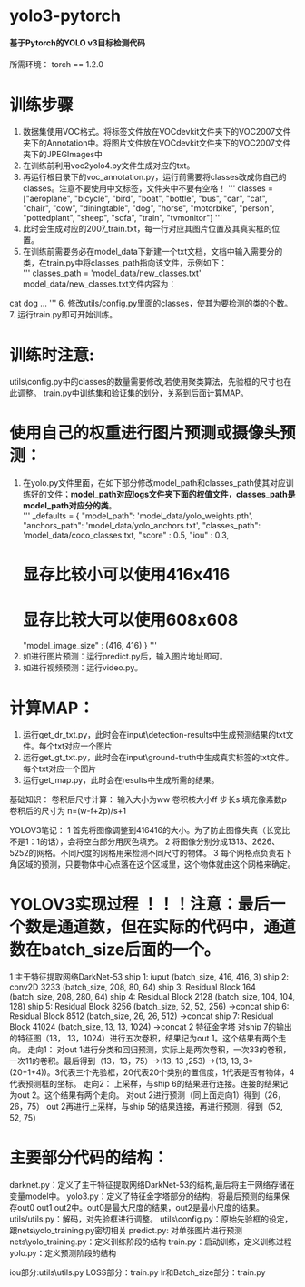 # yolo3-pytorch
#### 基于Pytorch的YOLO v3目标检测代码



所需环境： torch == 1.2.0

# 训练步骤
1. 数据集使用VOC格式。将标签文件放在VOCdevkit文件夹下的VOC2007文件夹下的Annotation中。将图片文件放在VOCdevkit文件夹下的VOC2007文件夹下的JPEGImages中
2. 在训练前利用voc2yolo4.py文件生成对应的txt。
3. 再运行根目录下的voc_annotation.py，运行前需要将classes改成你自己的classes。注意不要使用中文标签，文件夹中不要有空格！ 
'''
classes = ["aeroplane", "bicycle", "bird", "boat", "bottle", "bus", "car", "cat", "chair", "cow", "diningtable", "dog", "horse", "motorbike", "person", "pottedplant", "sheep", "sofa", "train", "tvmonitor"]
'''
4. 此时会生成对应的2007_train.txt，每一行对应其图片位置及其真实框的位置。
5. 在训练前需要务必在model_data下新建一个txt文档，文档中输入需要分的类，在train.py中将classes_path指向该文件，示例如下：   
'''
classes_path = 'model_data/new_classes.txt'    
model_data/new_classes.txt文件内容为：

cat
dog
...
'''
6. 修改utils/config.py里面的classes，使其为要检测的类的个数。
7. 运行train.py即可开始训练。

# 训练时注意:
utils\config.py中的classes的数量需要修改,若使用聚类算法，先验框的尺寸也在此调整。
train.py中训练集和验证集的划分，关系到后面计算MAP。

# 使用自己的权重进行图片预测或摄像头预测：
1. 在yolo.py文件里面，在如下部分修改model_path和classes_path使其对应训练好的文件；**model_path对应logs文件夹下面的权值文件，classes_path是model_path对应分的类**。  
'''
_defaults = {
    "model_path": 'model_data/yolo_weights.pth',
    "anchors_path": 'model_data/yolo_anchors.txt',
    "classes_path": 'model_data/coco_classes.txt,
    "score" : 0.5,
    "iou" : 0.3,
    # 显存比较小可以使用416x416
    # 显存比较大可以使用608x608
    "model_image_size" : (416, 416)
}
'''
2. 如进行图片预测：运行predict.py后，输入图片地址即可。
3. 如进行视频预测：运行video.py。
# 计算MAP：
1. 运行get_dr_txt.py，此时会在input\detection-results中生成预测结果的txt文件。每个txt对应一个图片
2. 运行get_gt_txt.py，此时会在input\ground-truth中生成真实标签的txt文件。每个txt对应一个图片
3. 运行get_map.py，此时会在results中生成所需的结果。

基础知识： 卷积后尺寸计算： 输入大小为ww 卷积核大小ff 步长s 填充像素数p 卷积后的尺寸为 n=(w-f+2p)/s+1

YOLOV3笔记： 
1 首先将图像调整到416416的大小。为了防止图像失真（长宽比不是1：1的话），会将空白部分用灰色填充。 
2 将图像分别分成1313、2626、5252的网格。不同尺度的网格用来检测不同尺寸的物体。
3 每个网格点负责右下角区域的预测，只要物体中心点落在这个区域里，这个物体就由这个网格来确定。

# YOLOV3实现过程 ！！！注意：最后一个数是通道数，但在实际的代码中，通道数在batch_size后面的一个。 
1 主干特征提取网络DarkNet-53 
  ship 1: iuput (batch_size, 416, 416, 3) 
  ship 2: conv2D 3233 (batch_size, 208, 80, 64) 
  ship 3: Residual Block 164 (batch_size, 208, 280, 64) 
  ship 4: Residual Block 2128 (batch_size, 104, 104, 128) 
  ship 5: Residual Block 8256 (batch_size, 52, 52, 256) ->concat 
  ship 6: Residual Block 8512 (batch_size, 26, 26, 512) ->concat 
  ship 7: Residual Block 41024 (batch_size, 13, 13, 1024) ->concat 
2 特征金字塔 对ship 7的输出的特征图（13， 13，1024）进行五次卷积，结果记为out 1。这个结果有两个走向。 走向1： 对out 1进行分类和回归预测，实际上是两次卷积，一次33的卷积，一次11的卷积。最后得到（13，13，75）->(13, 13 ,253) ->(13, 13, 3*(20+1+4))。3代表三个先验框，20代表20个类别的置信度，1代表是否有物体，4代表预测框的坐标。 走向2： 上采样，与ship 6的结果进行连接。连接的结果记为out 2。这个结果有两个走向。 对out 2进行预测（同上面走向1）得到（26，26，75） out 2再进行上采样，与ship 5的结果连接，再进行预测，得到（52, 52, 75）

# 主要部分代码的结构：
darknet.py：定义了主干特征提取网络DarkNet-53的结构,最后将主干网络存储在变量model中。
yolo3.py：定义了特征金字塔部分的结构，将最后预测的结果保存out0 out1 out2中。out0是最大尺度的结果，out2是最小尺度的结果。
utils/utils.py：解码，对先验框进行调整。
utils\config.py：原始先验框的设定，跟nets\yolo_training.py密切相关
predict.py: 对单张图片进行预测
nets\yolo_training.py：定义训练阶段的结构
train.py：启动训练，定义训练过程
yolo.py：定义预测阶段的结构

iou部分:utils\utils.py
LOSS部分：train.py
lr和Batch_size部分：train.py
